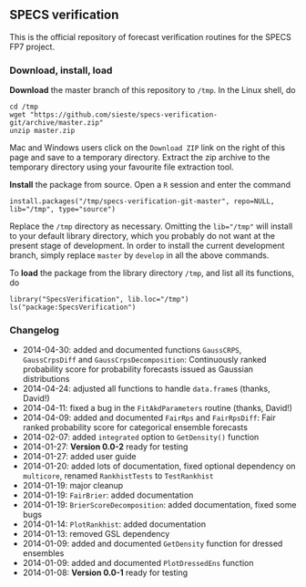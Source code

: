 ## SPECS verification

This is the official repository of forecast verification routines for the SPECS FP7 project.

### Download, install, load

**Download** the master branch of this repository to `/tmp`. In the Linux shell, do

    cd /tmp
    wget "https://github.com/sieste/specs-verification-git/archive/master.zip"
    unzip master.zip

Mac and Windows users click on the `Download ZIP` link on the right of this page and save to a temporary directory. Extract the zip archive to the temporary directory using your favourite file extraction tool.

**Install** the package from source. Open a `R` session and enter the command

    install.packages("/tmp/specs-verification-git-master", repo=NULL, lib="/tmp", type="source")
    
Replace the `/tmp` directory as necessary. Omitting the `lib="/tmp"` will install to your default library directory, which you probably do not want at the present stage of development. In order to install the current development branch, simply replace `master` by `develop` in all the above commands.

To **load** the package from the library directory `/tmp`, and list all its functions, do

    library("SpecsVerification", lib.loc="/tmp")
    ls("package:SpecsVerification")


### Changelog


* 2014-04-30: added and documented functions `GaussCRPS`, `GaussCrpsDiff` and `GaussCrpsDecomposition`: Continuously ranked probability score for probability forecasts issued as Gaussian distributions
* 2014-04-24: adjusted all functions to handle `data.frame`s (thanks, David!)
* 2014-04-11: fixed a bug in the `FitAkdParameters` routine (thanks, David!)
* 2014-04-09: added and documented `FairRps` and `FairRpsDiff`: Fair ranked probability score for categorical ensemble forecasts
* 2014-02-07: added `integrated` option to `GetDensity()` function
* 2014-01-27: **Version 0.0-2** ready for testing
* 2014-01-27: added user guide
* 2014-01-20: added lots of documentation, fixed optional dependency on `multicore`, renamed `RankhistTests` to `TestRankhist`
* 2014-01-19: major cleanup
* 2014-01-19: `FairBrier`: added documentation
* 2014-01-19: `BrierScoreDecomposition`: added documentation, fixed some bugs
* 2014-01-14: `PlotRankhist`: added documentation
* 2014-01-13: removed GSL dependency 
* 2014-01-09: added and documented `GetDensity` function for dressed ensembles
* 2014-01-09: added and documented `PlotDressedEns` function
* 2014-01-08: **Version 0.0-1** ready for testing
